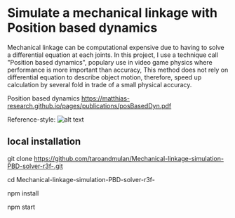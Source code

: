 
# Simulate a mechanical linkage with Position based dynamics
Mechanical linkage can be computational expensive due to having to solve a differential equation at each joints. In this project, I use a technique call "Position based dynamics", populary use in video game physics where performance is more important than accuracy, This method does not rely on differential equation to describe object motion, therefore, speed up calculation by several fold in trade of a small physical accuracy.

Position based dynamics  https://matthias-research.github.io/pages/publications/posBasedDyn.pdf

Reference-style: 
![alt text][logo]

[logo]: https://github.com/TaroAndMulan/Mechanical-linkage-simulation-PBD-solver-r3f-/blob/master/public/fourbar.gif "Four Bar linkage"


## local installation

git clone https://github.com/taroandmulan/Mechanical-linkage-simulation-PBD-solver-r3f-.git

cd Mechanical-linkage-simulation-PBD-solver-r3f-

npm install

npm start




